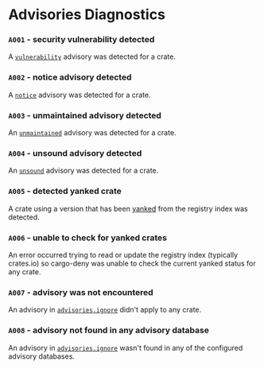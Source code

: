 # Advisories Diagnostics

### `A001` - security vulnerability detected

A [`vulnerability`](cfg.md#the-vulnerability-field-optional) advisory was detected for a crate.

### `A002` - notice advisory detected

A [`notice`](cfg.md#the-notice-field-optional) advisory was detected for a crate.

### `A003` - unmaintained advisory detected

An [`unmaintained`](cfg.md#the-unmaintained-field-optional) advisory was detected for a crate.

### `A004` - unsound advisory detected

An [`unsound`](cfg.md#the-unsound-field-optional) advisory was detected for a crate.

### `A005` - detected yanked crate

A crate using a version that has been [yanked](cfg.md#the-yanked-field-optional) from the registry index was detected.

### `A006` - unable to check for yanked crates

An error occurred trying to read or update the registry index (typically crates.io) so cargo-deny was unable to check the current yanked status for any crate.

### `A007` - advisory was not encountered

An advisory in [`advisories.ignore`](cfg.md#the-ignore-field-optional) didn't apply to any crate.

### `A008` - advisory not found in any advisory database

An advisory in [`advisories.ignore`](cfg.md#the-ignore-field-optional) wasn't found in any of the configured advisory databases.
